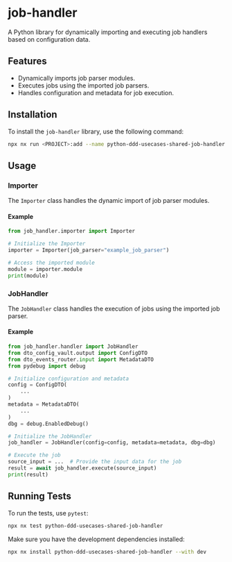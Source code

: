 # job-handler

A Python library for dynamically importing and executing job handlers based on configuration data.

## Features

- Dynamically imports job parser modules.
- Executes jobs using the imported job parsers.
- Handles configuration and metadata for job execution.

## Installation

To install the `job-handler` library, use the following command:

```bash
npx nx run <PROJECT>:add --name python-ddd-usecases-shared-job-handler --local
```

## Usage

### Importer

The `Importer` class handles the dynamic import of job parser modules.

#### Example

```python
from job_handler.importer import Importer

# Initialize the Importer
importer = Importer(job_parser="example_job_parser")

# Access the imported module
module = importer.module
print(module)
```

### JobHandler

The `JobHandler` class handles the execution of jobs using the imported job parser.

#### Example

```python
from job_handler.handler import JobHandler
from dto_config_vault.output import ConfigDTO
from dto_events_router.input import MetadataDTO
from pydebug import debug

# Initialize configuration and metadata
config = ConfigDTO(
    ...
)
metadata = MetadataDTO(
    ...
)
dbg = debug.EnabledDebug()

# Initialize the JobHandler
job_handler = JobHandler(config=config, metadata=metadata, dbg=dbg)

# Execute the job
source_input = ...  # Provide the input data for the job
result = await job_handler.execute(source_input)
print(result)
```

## Running Tests

To run the tests, use `pytest`:

```sh
npx nx test python-ddd-usecases-shared-job-handler
```

Make sure you have the development dependencies installed:

```sh
npx nx install python-ddd-usecases-shared-job-handler --with dev
```
